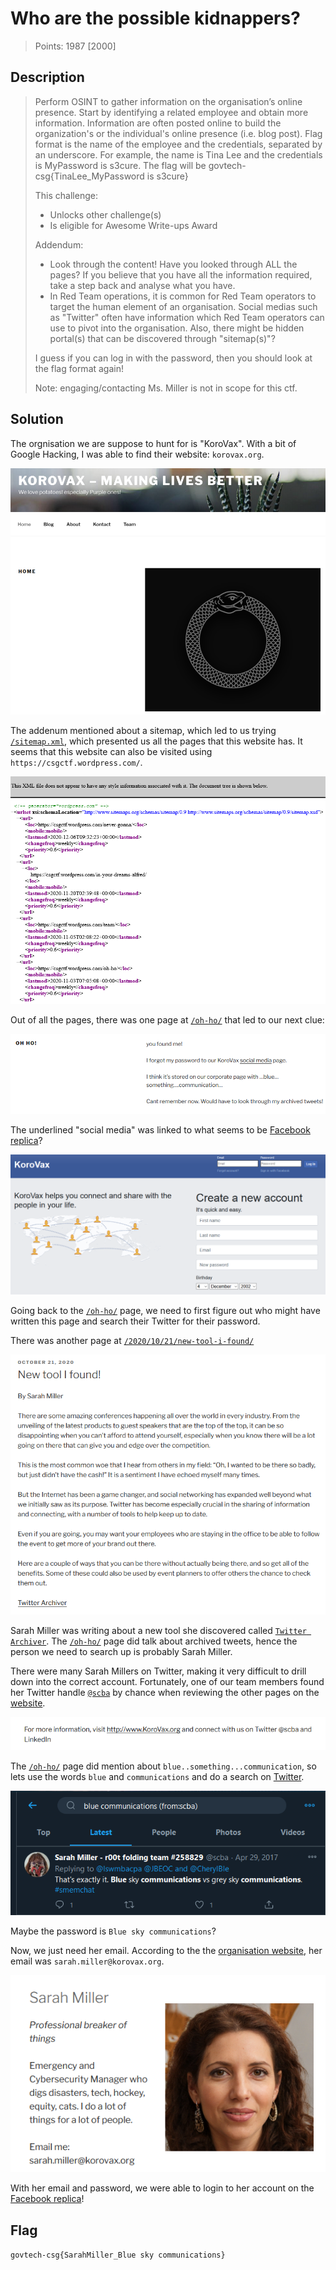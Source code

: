 # Who are the possible kidnappers?

> Points: 1987 [2000]

## Description

>Perform OSINT to gather information on the organisation’s online presence. Start by identifying a related employee and obtain more information. Information are often posted online to build the organization's or the individual's online presence (i.e. blog post). Flag format is the name of the employee and the credentials, separated by an underscore. For example, the name is Tina Lee and the credentials is MyPassword is s3cure. The flag will be govtech-csg{TinaLee_MyPassword is s3cure}
>
> This challenge:
> - Unlocks other challenge(s)
> - Is eligible for Awesome Write-ups Award
>
> Addendum:
> - Look through the content! Have you looked through ALL the pages? If you believe that you have all the information required, take a step back and analyse what you have.
> - In Red Team operations, it is common for Red Team operators to target the human element of an organisation. Social medias such as "Twitter" often have information which Red Team operators can use to pivot into the organisation. Also, there might be hidden portal(s) that can be discovered through "sitemap(s)"?
>
> I guess if you can log in with the password, then you should look at the flag format again!
>
> Note: engaging/contacting Ms. Miller is not in scope for this ctf.

## Solution

The orgnisation we are suppose to hunt for is "KoroVax". With a bit of Google Hacking, I was able to find their website: `korovax.org`.

![](blog.png)

The addenum mentioned about a sitemap, which led to us trying [`/sitemap.xml`](http://korovax.org/sitemap.xml), which presented us all the pages that this website has. It seems that this website can also be visited using `https://csgctf.wordpress.com/`.

![](xml.png)

Out of all the pages, there was one page at [`/oh-ho/`](https://korovax.org/oh-ho/) that led to our next clue: 

![](ohho.png)

The underlined "social media" was linked to what seems to be [Facebook replica](http://fb.korovax.org)?

![](fb.png)

Going back to the [`/oh-ho/`](https://korovax.org/oh-ho/) page, we need to first figure out who might have written this page and search their Twitter for their password.

There was another page at [`/2020/10/21/new-tool-i-found/`](http://korovax.org/2020/10/21/new-tool-i-found/)

![](tool.png)

Sarah Miller was writing about a new tool she discovered called [`Twitter Archiver`](https://workspace.google.com/marketplace/app/tweet_archiver/976886281542). The [`/oh-ho/`](http://korovax.org/oh-ho/) page did talk about archived tweets, hence the person we need to search up is probably Sarah Miller.

There were many Sarah Millers on Twitter, making it very difficult to drill down into the correct account. Fortunately, one of our team members found her Twitter handle [`@scba`](https://twitter.com/scba) by chance when reviewing the other pages on the [website](https://korovax.org/2020/10/01/example-post-3/). 

![](twitterhandle.png)

The [`/oh-ho/`](https://korovax.org/oh-ho/) page did mention about `blue..something...communication`, so lets use the words `blue` and `communications` and do a search on [Twitter](https://twitter.com/search?q=blue%20communications%20(from%3Ascba)&src=typed_query&f=live).

![](twitter.png)

Maybe the password is `Blue sky communications`?

Now, we just need her email. According to the the [organisation website](http://korovax.org/team/), her email was `sarah.miller@korovax.org`. 


![](sarahemail.png)


With her email and password, we were able to login to her account on the [Facebook replica](http://fb.korovax.org)!


## Flag
`govtech-csg{SarahMiller_Blue sky communications}`
